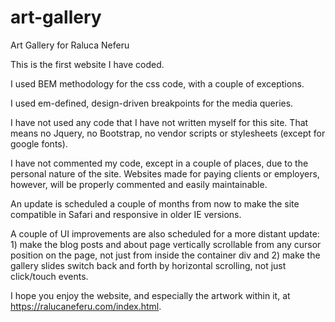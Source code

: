 # art-gallery
Art Gallery for Raluca Neferu

This is the first website I have coded. 

I used BEM methodology for the css code, with a couple of exceptions. 

I used em-defined, design-driven breakpoints for the media queries. 

I have not used any code that I have not written myself for this site. That means no Jquery, no Bootstrap, no vendor scripts or stylesheets (except for google fonts).

I have not commented my code, except in a couple of places, due to the personal nature of the site. Websites made for paying clients or employers, however, will be properly commented and easily maintainable.

An update is scheduled a couple of months from now to make the site compatible in Safari and responsive in older IE versions. 

A couple of UI improvements are also scheduled for a more distant update: 1) make the blog posts and about page vertically scrollable from any cursor position on the page, not just from inside the container div and 2) make the gallery slides switch back and forth by horizontal scrolling, not just click/touch events.

I hope you enjoy the website, and especially the artwork within it, at https://ralucaneferu.com/index.html.


